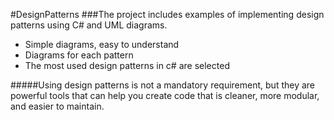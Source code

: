 #DesignPatterns
###The project includes examples of implementing design patterns using C# and UML diagrams.
- Simple diagrams, easy to understand
- Diagrams for each pattern
- The most used design patterns in c# are selected

#####Using design patterns is not a mandatory requirement, but they are powerful tools that can help you create code that is cleaner, more modular, and easier to maintain.
